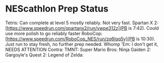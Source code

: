 # NEScathlon Prep Status #

Tetris: Can complete at level 5 mostly reliably.  Not very fast.
Spartan X 2: [https://www.speedrun.com/spartanx2/run/ywpe312z](PB is 7:42).  Could use more polish to go reliably faster
RoboCop: [https://www.speedrun.com/RoboCop_NES/run/zq6lqq5y](PB is 10:30).  Just run to stay fresh, no further prep needed.
Whomp 'Em: I don't get it, NEEDS ATTENTION
Contra: 
TMNT:
Super Mario Bros:
Ninja Gaiden 2:
Gargoyle's Quest 2:
Legend of Zelda:
